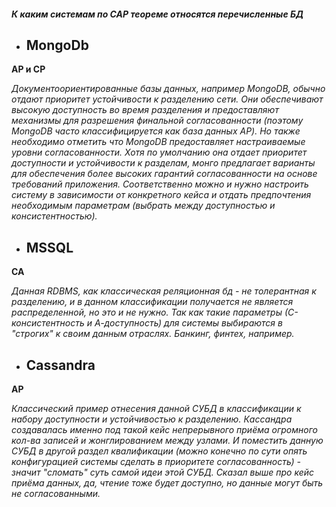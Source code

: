 #### **_К каким системам по CAP теореме относятся перечисленные БД_**

* ## MongoDb
**AP и CP**

_Документоориентированные базы данных, например MongoDB, обычно отдают приоритет устойчивости к разделению сети.
Они обеспечивают высокую доступность во время разделения и предоставляют механизмы для разрешения финальной согласованности (поэтому MongoDB часто классифицируется как база данных AP). Но также необходимо отметить
что MongoDB предоставляет настраиваемые уровни согласованности. Хотя по умолчанию она отдает приоритет доступности и устойчивости к разделам, монго предлагает варианты для обеспечения более высоких гарантий согласованности на основе требований приложения. Соответственно можно и нужно настроить систему в зависимости от конкретного кейса и отдать предпочтения необходимым параметрам (выбрать между доступностью и консистентностью)._

* ## MSSQL
**CA**

_Данная RDBMS, как классическая реляционная бд - не толерантная к разделению, и в данном классификации получается не является распределенной, но это и не нужно. Так как такие параметры (С-консистентность и А-доступность) для системы выбираются в "строгих" к своим данным отраслях. Банкинг, финтех, например._

* ## Cassandra
**AP**

_Классический пример отнесения данной СУБД в классификации к набору доступности и устойчивостью к разделению. Кассандра создавалась именно под такой кейс непрерывного приёма огромного кол-ва записей и жонглированием между узлами. И поместить данную СУБД в другой раздел квалификации (можно конечно по сути опять конфигурацией системы сделать в приоритете согласованность) - значит "сломать" суть самой идеи этой СУБД. Сказал выше про кейс приёма данных, да, чтение тоже будет доступно, но данные могут быть не согласованными._